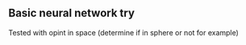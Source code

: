 ## Basic neural network try

Tested with opint in space (determine if in sphere or not for example)
